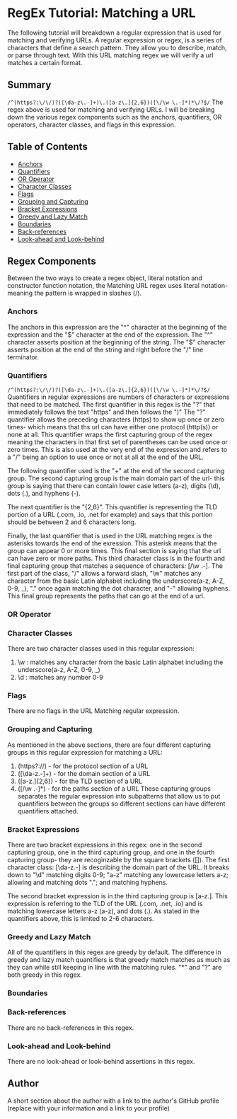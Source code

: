 # RegEx Tutorial: Matching a URL

The following tutorial will breakdown a regular expression that is used for matching and verifying URLs. A regular expression or regex, is a series of characters that define a search pattern. They allow you to describe, match, or parse through text. With this URL matching regex we will verify a url matches a certain format.

## Summary

```/^(https?:\/\/)?([\da-z\.-]+)\.([a-z\.]{2,6})([\/\w \.-]*)*\/?$/```
The regex above is used for matching and verifying URLs. I will be breaking down the various regex components such as the anchors, quantifiers, OR operators, character classes, and flags in this expression.


## Table of Contents

- [Anchors](#anchors)
- [Quantifiers](#quantifiers)
- [OR Operator](#or-operator)
- [Character Classes](#character-classes)
- [Flags](#flags)
- [Grouping and Capturing](#grouping-and-capturing)
- [Bracket Expressions](#bracket-expressions)
- [Greedy and Lazy Match](#greedy-and-lazy-match)
- [Boundaries](#boundaries)
- [Back-references](#back-references)
- [Look-ahead and Look-behind](#look-ahead-and-look-behind)

## Regex Components
Between the two ways to create a regex object, literal notation and constructor function notation, the Matching URL regex uses literal notation- meaning the pattern is wrapped in slashes (/). 


### Anchors
The anchors in this expression are the "^" character at the beginning of the expression and the "$" character at the end of the expression. The "^" character asserts position at the beginning of the string. The "$" character asserts position at the end of the string and right before the "/" line terminator. 

### Quantifiers
```/^(https?:\/\/)?([\da-z\.-]+)\.([a-z\.]{2,6})([\/\w \.-]*)*\/?$/```
Quantifiers in regular expressions are numbers of characters or expressions that need to be matched. The first quantifier in this regex is the "?" that immediately follows the text "https" and then follows the ")" The "?" quantifier allows the preceding characters (https) to show up once or zero times- which means that ths url can have either one protocol (http(s)) or none at all. This quantifier wraps the first capturing group of the regex meaning the characters in that first set of parentheses can be used once or zero times. This is also used at the very end of the expression and refers to a "/" being an option to use once or not at all at the end of the URL.

The following quantifier used is the "+" at the end of the second capturing group. The second capturing group is the main domain part of the url- this group is saying that there can contain lower case letters (a-z), digits (\d), dots (\.), and hyphens (-). 


The next quantifier is the "{2,6}". This quantifier is representing the TLD portion of a URL (.com, .io, .net for example) and says that this portion should be between 2 and 6 characters long. 

Finally, the last quantifier that is used in the URL matching regex is the asterisks towards the end of the exression. This asterisk means that the group can appear 0 or more times. This final section is saying that the url can have zero or more paths. This third character class is in the fourth and final capturing group that matches a sequence of characters: [\/\w \.-]. The first part of the class, "\/" allows a forward slash, "\w" matches any character from the basic Latin alphabet including the underscore(a-z, A-Z, 0-9, _), "\." once again matching the dot character, and "-" allowing hyphens. This final group represents the paths that can go at the end of a url.



### OR Operator


### Character Classes
There are two character classes used in this regular expression:

1) \w : matches any character from the basic Latin alphabet including the underscore(a-z, A-Z, 0-9, _)
2) \d : matches any number 0-9


### Flags
There are no flags in the URL Matching regular expression. 

### Grouping and Capturing
As mentioned in the above sections, there are four different capturing groups in this regular expression for matching a URL:
1) (https?:\/\/) - for the protocol section of a URL 
2) ([\da-z\.-]+) - for the domain section of a URL
3) ([a-z\.]{2,6}) - for the TLD section of a URL
4) ([\/\w \.-]*) - for the paths section of a URL
These capturing groups separates the regular expression into subpatterns that allow us to put quantifiers between the groups so different sections can have different quantifiers attached. 

### Bracket Expressions
There are two bracket expressions in this regex: one in the second capturing group, one in the third capturing group, and one in the fourth capturing group- they are recoginzable by the square brackets ([]). The first character class: [\da-z\.-] is describing the domain part of the URL. It breaks down to "\d" matching digits 0-9; "a-z" matching any lowercase letters a-z; allowing and matching dots "\."; and matching hyphens.

The second bracket expression is in the third capturing group is [a-z\.]. This expression is referring to the TLD of the URL (.com, .net, .io) and is matching lowercase letters a-z (a-z), and dots (\.). As stated in the quantifiers above, this is limited to 2-6 characters.

### Greedy and Lazy Match
All of the quantifiers in this regex are greedy by default. The difference in greedy and lazy match quantifiers is that greedy match matches as much as they can while still keeping in line with the matching rules. "*" and "?" are both greedy in this regex. 

### Boundaries

### Back-references
There are no back-references in this regex. 

### Look-ahead and Look-behind
There are no look-ahead or look-behind assertions in this regex.

## Author

A short section about the author with a link to the author's GitHub profile (replace with your information and a link to your profile)

